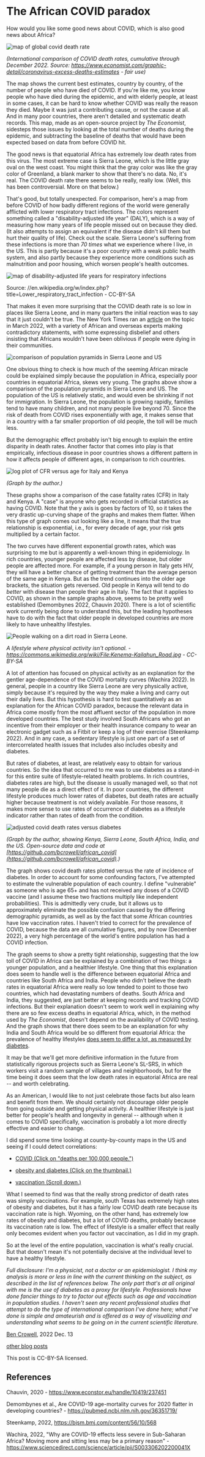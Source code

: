 The African COVID paradox
===================================================

How would you like some good news about COVID, which is also good news about Africa?

![map of global covid death rate](global_covid_deaths.png)

*(International comparison of COVID death rates, cumulative through December 2022.
Source: https://www.economist.com/graphic-detail/coronavirus-excess-deaths-estimates - fair use)*

The map shows the current best estimates, country by country, of the number of people who
have died of COVID. If you're like me, you know people who have died during the epidemic,
and with elderly people, at least in some cases, it can be hard to know whether COVID was really the reason they died.
Maybe it was just
a contributing cause, or not the cause at all. And in many poor countries, there aren't
detailed and systematic death records. This map, made as an open-source project by *The Economist*,
sidesteps those issues by looking at the total number of deaths during the epidemic, and subtracting
the baseline of deaths that would have been expected based on data from before COVID hit.

The good news is that equatorial Africa has extremely low death rates from this virus.
The most extreme case is Sierra Leone, which is the little gray oval on the west coast.
You might think that the gray color was like the gray color of Greenland, a
blank marker to show that there's no data. No, it's real. The COVID death rate there seems
to be really, really low. (Well, this has been controversial. More on that below.)

That's good, but totally unexpected. For comparison, here's a map from before COVID of how badly different
regions of the world were generally afflicted with lower respiratory tract infections. The colors represent something
called a "disability-adjusted life year" (DALY), which is a way of measuring how many years of life people missed
out on because they died. (It also attempts to assign an equivalent if the disease didn't kill them but hurt their
quality of life). Check out the scale. Sierra Leone's suffering from these infections is more than *70 times*
what we experience where I live, in the US. This is partly because it's a poor country with a weak public
health system, and also partly because they experience more conditions such as malnutrition and poor housing,
which worsen people's health outcomes.

![map of disability-adjusted life years for respiratory infections](respiratory_infections.png)

Source: //en.wikipedia.org/w/index.php?title=Lower_respiratory_tract_infection - CC-BY-SA

That makes it even more surprising that the COVID death rate is so low in places like Sierra Leone, and
in many quarters the initial reaction was to say that it just couldn't be true. The New York Times
ran an [article](https://www.nytimes.com/2022/03/23/health/covid-africa-deaths.html) on the topic in March 2022,
with a variety of African and overseas experts making contradictory statements, with some expressing
disbelief and others insisting that Africans wouldn't have been oblivious if people were dying in their communities.

![comparison of population pyramids in Sierra Leone and US](pyramid_comparison.png)

One obvious thing to check is how much of the seeming African miracle could be explained simply because
the population in Africa, especially poor countries in equatorial Africa, skews very young.
The graphs above show a comparison of the population pyramids in Sierra Leone and US. The population
of the US is relatively static, and would even be shrinking if not for immigration. In Sierra Leone,
the population is growing rapidly, families tend to have many children, and not many people live beyond 70.
Since the risk of death from COVID rises exponentially with age, it makes sense that in a country with
a far smaller proportion of old people, the toll will be much less.

But the demographic effect probably isn't big enough to explain the entire disparity in death rates.
Another factor that comes into play is that empirically, infectious disease in poor countries shows a different
pattern in how it affects people of different ages, in comparison to rich countries.

![log plot of CFR versus age for Italy and Kenya](age_comparison.png)

*(Graph by the author.)*

These graphs show a comparison of the case fatality rates (CFR) in Italy and Kenya. A "case"
is anyone who gets recorded in official statistics as having COVID. Note that the y axis is
goes by factors of 10, so it takes the very drastic up-curving shape of the graphs and makes them flatter.
When this type of graph comes out looking like a line, it means that the true relationship is exponential,
i.e., for every decade of age, your risk gets multiplied by a certain factor.

The two curves have different exponential growth rates, which was surprising to me but is apparently
a well-known thing in epidemiology. In rich countries, younger people are affected less by disease,
but older people are affected more. For example, if a young person in Italy gets HIV, they will have
a better chance of getting treatment than the average person of the same age in Kenya. But as the trend
continues into the older age brackets, the situation gets reversed. Old people in Kenya will tend to
do *better* with disease than people their age in Italy. 
The fact that it applies to COVID, as shown in the sample graphs above, seems to be pretty well established (Demombynes 2022,
Chauvin 2020).
There is a lot of scientific work
currently being done to understand this, but the leading hypotheses have to do with the fact that
older people in developed countries are more likely to have unhealthy lifestyles.

![People walking on a dirt road in Sierra Leone.](people_in_sl_walking.jpg)

*A lifestyle where physical activity isn't optional. - https://commons.wikimedia.org/wiki/File:Kenema-Kailahun_Road.jpg - CC-BY-SA*

A lot of attention has focused on physical activity as an explanation for the gentler age-dependence
of the COVID mortality curves (Wachira 2022). In general, people in a country like Sierra Leone are
very physically active, simply because it's required by the way they make a living and carry out their daily lives.
But this hypothesis is hard to test quantitatively as an explanation
for the African COVID paradox, because the relevant data in Africa come mostly from the most affluent sector of
the population in more developed countries. The best study involved South Africans who got an incentive
from their employer or their health insurance company to wear an electronic gadget such as a Fitbit or keep a log
of their exercise (Steenkamp 2022). And in any case, a sedentary
lifestyle is just one part of a set of intercorrelated health issues that includes also includes obesity and diabetes.

But rates of diabetes, at least, are relatively easy to obtain for various countries.
So the idea that occurred to me was to use diabetes as a stand-in
for this entire suite of lifestyle-related health problems. In rich countries, diabetes
rates are high, but the disease is usually managed well, so that not many people die as a direct effect of it.
In poor countries, the different lifestyle produces much lower rates of diabetes, but death rates are actually higher
because treatment is not widely available. For those reasons, it makes more sense to use rates of occurrence of diabetes
as a lifestyle indicator rather than rates of death from the condition.

![adjusted covid death rates versus diabetes](international_comparison.png)

*(Graph by the author, showing Kenya, Sierra Leone, South Africa, India, and the US.
Open-source data and code at [https://github.com/bcrowell/african_covid](https://github.com/bcrowell/african_covid).)*

The graph shows covid death rates plotted versus the rate of incidence of diabetes. 
In order to account for some confounding
factors, I've attempted to estimate the vulnerable population of each country. I define "vulnerable"
as someone who is age 65+ and has not received any doses of a COVID vaccine (and I assume these two fractions
multiply like independent probabilities). This is admittedly
very crude, but it allows us to approximately eliminate the possible confusion caused by the differing
demographic pyramids, as well as by the fact that some African countries have low vaccination rates.
I haven't tried to correct for the prevalence of COVID, because the data are all cumulative figures,
and by now (December 2022), a very high percentage of the world's entire population has had a COVID
infection.

The graph seems to show a pretty tight relationship, suggesting that the low toll of COVID in Africa
can be explained by a combination of two things: a younger population, and a healthier lifestyle.
One thing that this explanation does seem to handle well is the difference between equatorial Africa
and countries like South Africa and India. People who didn't believe the death rates in equatorial
Africa were really so low tended to point to those two countries, which had devastating numbers of
deaths. South Africa and India, they suggested, are just better at keeping records and tracking
COVID infections. But their explanation doesn't seem to work well in explaining why there are so
few excess deaths in equatorial Africa, which, in the method used by *The Economist*, doesn't
depend on the availability of COVID testing. And the graph shows that there does seem to be an explanation
for why India and South Africa would be so different from equatorial Africa: the prevalence of
healthy lifestyles [does seem to differ a lot, as measured by diabetes](https://github.com/bcrowell/african_covid/blob/master/international_comparison.txt).

It may be that we'll get more definitive information
in the future from statistically rigorous projects such as Sierra Leone's SL-SRS, in which workers visit a random
sample of villages and neighborhoods, but for the time being it does seem that the low death
rates in equatorial Africa are real -- and worth celebrating.

As an American, I would like to not just celebrate those facts but also learn and benefit from
them. We should certainly not discourage older people
from going outside and getting physical activity. A healthier lifestyle is just better for people's health and
longevity in general -- although when it comes to COVID specifically, vaccination is probably a lot more directly
effective and easier to change.

I did spend some time looking at county-by-county maps in the US and seeing if I could detect correlations:

* [COVID (Click on "deaths per 100,000 people.")](https://www.arcgis.com/apps/MapSeries/index.html?appid=ad46e587a9134fcdb43ff54c16f8c39b)

* [obesity and diabetes (Click on the thumbnail.)](https://www.arcgis.com/home/item.html?id=c09aee5d3fee41c489fdffec21cb270a)

* [vaccination (Scroll down.)](https://covid.cdc.gov/covid-data-tracker/#county-view?list_select_state=all_states%26list_select_county%3Dall_counties%26data-type%3DVaccinations%26metric%3DAdministered_Dose1_Pop_Pct&data-type=Vaccinations)

What I seemed to find was that the really strong predictor of death rates was simply vaccinations.
For example, south Texas has extremely high rates of obesity and diabetes, but it has a fairly low COVID
death rate because its vaccination rate is high. Wyoming, on the other hand, has extremely
low rates of obesity and diabetes, but a lot of COVID deaths, probably because its vaccination rate is low.
The effect of lifestyle is a smaller effect that really
only becomes evident when you factor out vaccination, as I did in my graph.

So at the level of the entire population, vaccination is what's really crucial. But that doesn't mean it's
not potentially decisive at the individual level to have a healthy lifestyle.

*Full disclosure: I'm a physicist, not a doctor or an epidemiologist. I think my analysis is more or less
in line with the current thinking on the subject, as described in the list of references below. The only
part that's at all original with me is the use of diabetes as a proxy for lifestyle. Professionals
have done fancier things to try to factor out effects such as age and vaccination in population studies.
I haven't seen any recent professional studies that attempt to do the type of international comparison
I've done here; what I've done is simple and amateurish and is offered as a way of visualizing and
understanding what seems to be going on in the current scientific literature.*

[Ben Crowell](http://lightandmatter.com/area4author.html), 2022 Dec. 13

[other blog posts](https://bcrowell.github.io/)

This post is CC-BY-SA licensed.

References
--------------------------

Chauvin, 2020 - https://www.econstor.eu/handle/10419/237451

Demombynes et al., Are COVID-19 age-mortality curves for 2020 flatter in developing countries? - https://pubmed.ncbi.nlm.nih.gov/36351719/

Steenkamp, 2022, https://bjsm.bmj.com/content/56/10/568

Wachira, 2022, "Why are COVID-19 effects less severe in Sub-Saharan Africa? Moving more and sitting less may be a primary reason" - https://www.sciencedirect.com/science/article/pii/S003306202200041X
